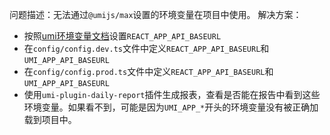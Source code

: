 问题描述：无法通过`@umijs/max`设置的环境变量在项目中使用。
解决方案：

- 按照[umi环境变量文档](https://umijs.org/docs/guides/env-variables)设置`REACT_APP_API_BASEURL`
- 在`config/config.dev.ts`文件中定义`REACT_APP_API_BASEURL`和`UMI_APP_API_BASEURL`
- 在`config/config.prod.ts`文件中定义`REACT_APP_API_BASEURL`和`UMI_APP_API_BASEURL`
- 使用`umi-plugin-daily-report`插件生成报表，查看是否能在报告中看到这些环境变量。如果看不到，可能是因为`UMI_APP_*`开头的环境变量没有被正确加载到项目中。
